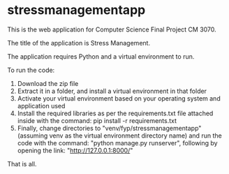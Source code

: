 # stressmanagementapp

This is the web application for Computer Science Final Project CM 3070.

The title of the application is Stress Management.

The application requires Python and a virtual environment to run.


To run the code:
1. Download the zip file
2. Extract it in a folder, and install a virtual environment in that folder
3. Activate your virtual environment based on your operating system and application used
4. Install the required libraries as per the requirements.txt file attached inside with the command:
pip install -r requirements.txt
5. Finally, change directories to "venv/fyp/stressmanagementapp" (assuming venv as the virtual environment directory name) and run the code with the command: "python manage.py runserver", following by opening the link: "http://127.0.0.1:8000/"

That is all.

